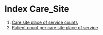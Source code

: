 # Index Care_Site
1. [Care site place of service counts](CS01_Care_site_place_of_service_counts.md)
2. [Patient count per care site place of service](CS02_Patient_count_per_care_site_place_of_service.md)

